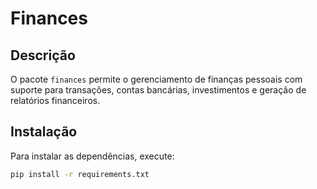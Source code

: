 # Finances

## Descrição

O pacote `finances` permite o gerenciamento de finanças pessoais com suporte para transações, contas bancárias, investimentos e geração de relatórios financeiros.

## Instalação

Para instalar as dependências, execute:

```bash
pip install -r requirements.txt
